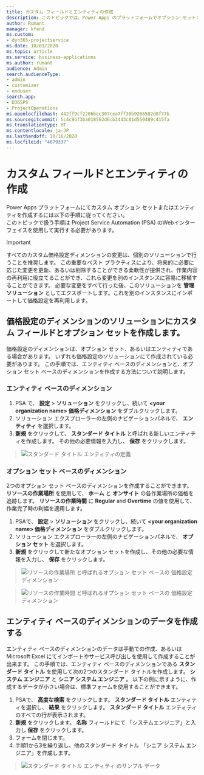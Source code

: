 ```yaml
---
title: カスタム フィールドとエンティティの作成
description: このトピックでは、Power Apps のプラットフォームでオプション セットとエンティティを作成する方法を説明します。
author: Rumant
manager: kfend
ms.custom:
- dyn365-projectservice
ms.date: 10/01/2020
ms.topic: article
ms.service: business-applications
ms.author: rumant
audience: Admin
search.audienceType:
- admin
- customizer
- enduser
search.app:
- D365PS
- ProjectOperations
ms.openlocfilehash: 442ff9cf2206bec307cea7ff30b9266502d8f77b
ms.sourcegitcommit: 5c4c9bf3ba018562d6cb3443c01d550489c415fa
ms.translationtype: HT
ms.contentlocale: ja-JP
ms.lasthandoff: 10/16/2020
ms.locfileid: "4079337"
---
```

# <a name="create-custom-fields-and-entities"></a>カスタム フィールドとエンティティの作成 

Power Apps プラットフォームにてカスタム オプション セットまたはエンティティを作成するには以下の手順に従ってください。  
このトピックで扱う手順は Project Service Automation (PSA) のWebインターフェイスを使用して実行する必要があります。

> [!IMPORTANT]
> すべてのカスタム価格設定ディメンションの変更は、個別のソリューションで行うことを推奨します。 この重要なベスト プラクティスにより、将来的に必要に応じた変更を更新、あるいは削除することができる柔軟性が提供され、作業内容の再利用に役立てることができ、これら変更を別のインスタンスに容易に移植することができます。 必要な変更をすべて行った後、このソリューションを **管理ソリューション** としてエクスポートします。これを別のインスタンスにインポートして価格設定を再利用します。

  
## <a name="create-custom-fields-and-option-sets-in-the-pricing-dimension-solution"></a>価格設定のディメンションのソリューションにカスタム フィールドとオプション セットを作成します。

価格設定のディメンションは、オプション セット、あるいはエンティティである場合があります。 いずれも価格設定のソリューションにて作成されている必要があります。 この手順では、エンティティ ベースのディメンションと、オプション セット ベースのディメンションを作成する方法について説明します。

### <a name="entity-based-dimensions"></a>エンティティ ベースのディメンション

1. PSA で、 **設定** > **ソリューション** をクリックし、続いて **\<your organization name> 価格ディメンション** をダブルクリックします。
2. ソリューション エクスプローラーの左側のナビゲーションパネルで、 **エンティティ** を選択します。
3. **新規** をクリックして、 **スタンダード タイトル** と呼ばれる新しいエンティティを作成します。 その他の必要情報を入力し、 **保存** をクリックします。

> ![スタンダード タイトル エンティティの定義](media/Standard-Title-entity-definition.png)


### <a name="option-set-based-dimensions"></a>オプション セット ベースのディメンション 
2つのオプション セット ベースのディメンションを作成することができます。 **リソースの作業場所** を使用して、 **ホーム** と **オンサイト** の各作業場所の価格を追跡します。 **リソースの作業時間** に **Regular** and **Overtime** の値を使用して、作業完了時の利幅を適用します。


1. PSAで、 **設定** > **ソリューション** をクリックし、続いて **\<your organization name> 価格ディメンション** をダブルクリックします。 
2. ソリューション エクスプローラーの左側のナビゲーションパネルで、  **オプション セット** を選択します。 
3. **新規** をクリックして新たなオプション セットを作成し、その他の必要な情報を入力し、 **保存** をクリックします。

> ![リソースの作業場所 と呼ばれるオプション セット ベースの 価格設定ディメンション ](media/Option-set-PD-called-Resource-Work-Location.png)

> ![リソースの作業時間 と呼ばれるオプション セット ベースの 価格設定ディメンション ](media/Option-set-PD-called-Resource-Work-Hours.PNG)


## <a name="create-data-for-entity-based-dimensions"></a>エンティティ ベースのディメンションのデータを作成する

エンティティ ベースのディメンションのデータは手動での作成、あるいは Microsoft Excel にてインポートやサービス呼び出しを使用して作成することが出来ます。 この手順では、エンティティ ベースのディメンションである **スタンダード タイトル** を使用して次の2つのスタンダード タイトルを作成します。 **システム エンジニア** と **シニア システム エンジニア** 。 以下の例に示すように、作成するデータが小さい場合は、標準フォームを使用することができます。

1. PSAで、 **高度な検索** をクリックします。 **スタンダード タイトル** エンティティを選択し、 **結果** をクリックします。 **スタンダード タイトル** エンティティのすべての行が表示されます。
2. **新規** をクリックします。 **名称** フィールドにて 「システムエンジニア」と入力し **保存** をクリックします。
3. フォームを閉じます。 
4. 手順1から3を繰り返し、他のスタンダード タイトル 「シニア システム エンジニア」を作成します。

> ![スタンダード タイトル エンティティ のサンプル データ ](media/ST-data.png)


